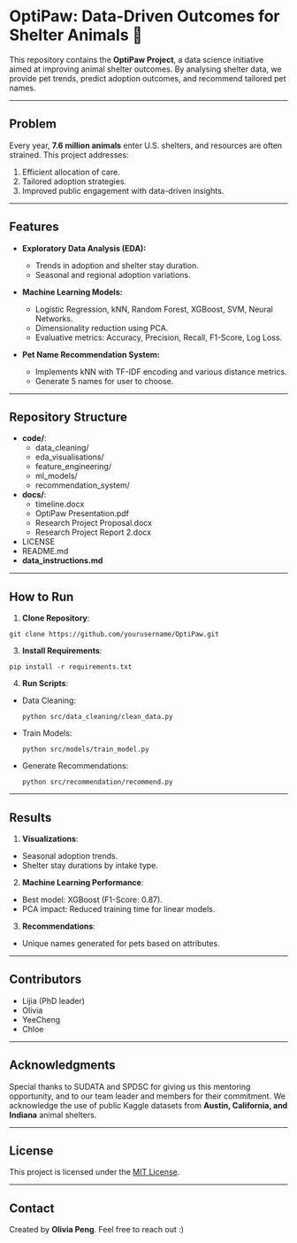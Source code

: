 # OptiPaw: Data-Driven Outcomes for Shelter Animals 🐾

This repository contains the **OptiPaw Project**, a data science initiative aimed at improving animal shelter outcomes. By analysing shelter data, we provide pet trends, predict adoption outcomes, and recommend tailored pet names.

---

## Problem
Every year, **7.6 million animals** enter U.S. shelters, and resources are often strained. This project addresses:
1. Efficient allocation of care.
2. Tailored adoption strategies.
3. Improved public engagement with data-driven insights.

---

## Features
- **Exploratory Data Analysis (EDA):**
  - Trends in adoption and shelter stay duration.
  - Seasonal and regional adoption variations.

- **Machine Learning Models:**
  - Logistic Regression, kNN, Random Forest, XGBoost, SVM, Neural Networks.
  - Dimensionality reduction using PCA.
  - Evaluative metrics: Accuracy, Precision, Recall, F1-Score, Log Loss.

- **Pet Name Recommendation System:**
  - Implements kNN with TF-IDF encoding and various distance metrics.
  - Generate 5 names for user to choose.

---

## Repository Structure
- **code/**:
  - data_cleaning/
  - eda_visualisations/
  - feature_engineering/
  - ml_models/
  - recommendation_system/
- **docs/**:
  - timeline.docx
  - OptiPaw Presentation.pdf
  - Research Project Proposal.docx
  - Research Project Report 2.docx
- LICENSE
- README.md
- **data_instructions.md**

---

## How to Run

1. **Clone Repository**:
  ```
  git clone https://github.com/yourusername/OptiPaw.git
  ```

3. **Install Requirements**:
  ```
  pip install -r requirements.txt
  ```
4. **Run Scripts**:
- Data Cleaning:
  ```
  python src/data_cleaning/clean_data.py
  ```
- Train Models:
  ```
  python src/models/train_model.py
  ```
- Generate Recommendations:
  ```
  python src/recommendation/recommend.py
  ```

---

## Results
1. **Visualizations**:
- Seasonal adoption trends.
- Shelter stay durations by intake type.
2. **Machine Learning Performance**:
- Best model: XGBoost (F1-Score: 0.87).
- PCA impact: Reduced training time for linear models.
3. **Recommendations**:
- Unique names generated for pets based on attributes.

---

## Contributors
- Lijia (PhD leader)
- Olivia
- YeeCheng
- Chloe

---

## Acknowledgments
Special thanks to SUDATA and SPDSC for giving us this mentoring opportunity, and to our team leader and members for their commitment. We acknowledge the use of public Kaggle datasets from **Austin, California, and Indiana** animal shelters.

---

## License
This project is licensed under the [MIT License](LICENSE).

---

## Contact
Created by **Olivia Peng**. Feel free to reach out :)
